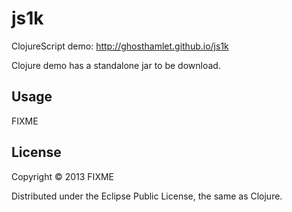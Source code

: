 # js1k


ClojureScript demo:
http://ghosthamlet.github.io/js1k

Clojure demo has a standalone jar to be download.


## Usage

FIXME

## License

Copyright © 2013 FIXME

Distributed under the Eclipse Public License, the same as Clojure.
